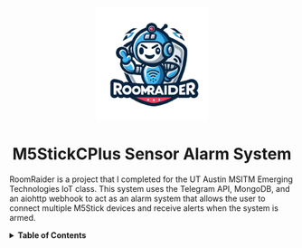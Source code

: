 <div align="center">
    <img src="./docs/logo-removebg.png" width="200px">
    <h1>M5StickCPlus Sensor Alarm System</h1>
</div>

RoomRaider is a project that I completed for the UT Austin MSITM Emerging Technologies IoT class. This system uses the Telegram API, MongoDB, and an aiohttp webhook to act as an alarm system that allows the user to connect multiple M5Stick devices and receive alerts when the system is armed.

<details>
    <summary><b>Table of Contents</b></summary>
    <ol>
        <li><a href="#about">About</a></li>
        <li><a href="#setup">Setup</a></li>
        <li><a href="#usage">Usage</a></li>
    </ol> 
</details>